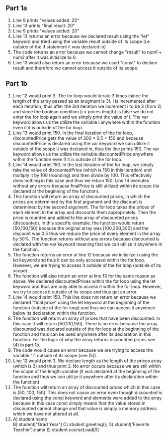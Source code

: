 ## Part 1a 
1. Line 9 prints "values added: 20"
2. Line 13 prints "final result: 20"
3. Line 9 prints "values added: 20"
4. Line 13 returns an error because we declared result using the "let" keyword and tried using the variable result outside of its scope (i.e outside of the if statement it was declared in)
5. The code returns an error because we cannot change "result" to num1 + num2 after it was initialize to 0.
6. Line 13 would also return an error because we used "const" to declare result and therefore we cannot access it outside of its scope.  

## Part 1b
1. Line 12 would print 3. The for loop would iterate 3 times (since the length of the array passed as an arugment is 3). i is incremented after each iteration, thus after the 3rd iteration we increment i to be 3 (from 2) and since the boolean condition (i < prices.length) is false we do not enter the for loop again and we simply print the value of i. The var keyword allows us the utilize the variable i anywhere within the function even if it is outside of the for loop.
2. Line 13 would print 150. In the final iteration of the for loop, discountedPrice gets the value of 300 * 0.5 = 150 and because discountedPrice is declared using the var keyword we can utilize it outside of the scope it was declared in, thus the line prints 150.  The var keyword allows us the utilize the variable discountedPrice anywhere within the function even if it is outside of the for loop.
3. Line 14 would print 150. In the last iteration of the for loop, we simply take the value of discountedPrice (which is 150 in this iteration) and multiply it by 100 (rounding) and then divide by 100. This effectively does nothing in this case and thus we return 150. Line 14 executes without any errors because finalPrice is still utilized within its scope (its declared at the beginning of the function).
4. This function will return an array of discounted prices, in which the prices are determined by the first argument and the discount is determined by the second argument. The for loop takes the prices of each element in the array and discounts them appropriately. Then the price is rounded and added to the array of discounted prices (discounted). In this specific example, the function would return [50,100,150] because the original array was [100,200,300] and the discount was 0.5 thus we reduce the price of every element in the array by 50%. The function returns without any errors because discounted is declared with the var keyword meaning that we can utilize it anywhere in the function.
5. The function returns an error at line 12 because we initialize i using the let keyword and thus it can be only accessed within the for loop. However, we are trying to access it outside of the for loop (outside of its scope).
6. The function will also return an error at line 13 for the same reason as above. We declared discountedPrices within the for loop using the let keyword and thus are only able to access it within the for loop. However, we try to access it outside of its scope and thus get an error.
7. Line 14 would print 150. This line does not return an error because we declared "final price" using the let keyword at the beginning of the function (outside of the for loop) and thus we can access it anywhere below its declaration within the function.
8. The function will return an array of prices that have been discounted. In this case it will return [50,100,150]. There is no error because the array discounted was declared outside of the for loop at the beginning of the function and thus can be used anywhere after its declaration in this function. For the logic of why the array returns discounted prices see (4) in part 1b.
9. The code would cause an error because we are trying to access the variable "i" outside of its scope (see (5)).
10. Line 12 would print 3. We declare length as the length of the prices array (which is 3) and thus print 3. No error occurs because we are still within the scope of the length variable (it was declared at the beginning of the function and thus we can utilize it anywhere after its declaration within the function).
11. The function will return an array of discounted prices which in this case is [50, 100, 150]. This does not cause an error even though discounted is declared using the const keyword and elements were added to the array because in this case const simply means that the value stored in discounted cannot change and that value is simply a memory address which we have not altered at all.  
12. A) student.name  
B) student["Grad Year"]
C) student.greeting();
D) student['Favorite Teacher'].name
E) student.courseLoad[0]
